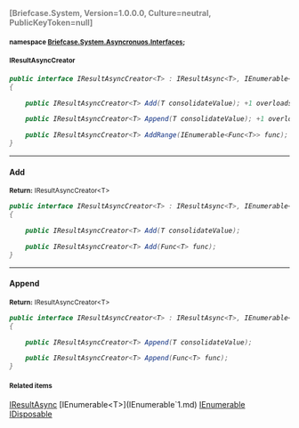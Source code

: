<h4 style='color: gray;margin:0; padding:0;'> [Briefcase.System, Version=1.0.0.0, Culture=neutral, PublicKeyToken=null]</h4>

#### <small>namespace [Briefcase.System.Asyncronuos.Interfaces](../Namespace/Briefcase.System.Asyncronuos.Interfaces.md);</small>

#### <small>IResultAsyncCreator<T></small>

<i>

```csharp
public interface IResultAsyncCreator<T> : IResultAsync<T>, IEnumerable<T>, IEnumerable, IDisposable
{

	public IResultAsyncCreator<T> Add(T consolidateValue); +1 overloads

	public IResultAsyncCreator<T> Append(T consolidateValue); +1 overloads

	public IResultAsyncCreator<T> AddRange(IEnumerable<Func<T>> func); 
}
```

</i>


---

#### Add

<small><b>Return:</b> IResultAsyncCreator\<T></small>

<i>

```csharp
public interface IResultAsyncCreator<T> : IResultAsync<T>, IEnumerable<T>, IEnumerable, IDisposable
{

	public IResultAsyncCreator<T> Add(T consolidateValue);

	public IResultAsyncCreator<T> Add(Func<T> func);
}
```

</i>

---

#### Append

<small><b>Return:</b> IResultAsyncCreator\<T></small>

<i>

```csharp
public interface IResultAsyncCreator<T> : IResultAsync<T>, IEnumerable<T>, IEnumerable, IDisposable
{

	public IResultAsyncCreator<T> Append(T consolidateValue);

	public IResultAsyncCreator<T> Append(Func<T> func);
}
```

</i>

#### <small>Related items</small>

[IResultAsync<T>](IResultAsync`1.md)
[IEnumerable<T>](IEnumerable`1.md)
[IEnumerable](IEnumerable.md)
[IDisposable](IDisposable.md)